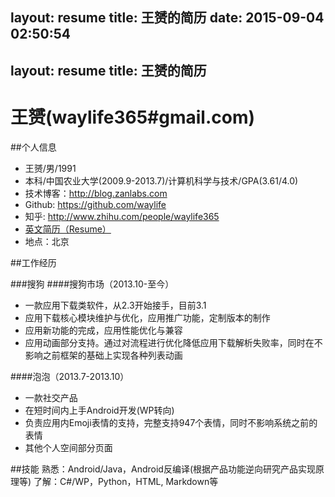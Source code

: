 layout: resume
title: 王赟的简历
date: 2015-09-04 02:50:54
---
layout: resume
title: 王赟的简历
---

# 王赟(waylife365#gmail.com)


##个人信息

 - 王赟/男/1991
 - 本科/中国农业大学(2009.9-2013.7)/计算机科学与技术/GPA(3.61/4.0)
 - 技术博客：http://blog.zanlabs.com
 - Github: https://github.com/waylife
 - 知乎: http://www.zhihu.com/people/waylife365  
 - [英文简历（Resume）](/about/resume-en.html)
 - 地点：北京

##工作经历

###搜狗
####搜狗市场（2013.10-至今）
 - 一款应用下载类软件，从2.3开始接手，目前3.1
 - 应用下载核心模块维护与优化，应用推广功能，定制版本的制作
 - 应用新功能的完成，应用性能优化与兼容
 - 应用动画部分支持。通过对流程进行优化降低应用下载解析失败率，同时在不影响之前框架的基础上实现各种列表动画

####泡泡（2013.7-2013.10）
 - 一款社交产品
 - 在短时间内上手Android开发(WP转向)
 - 负责应用内Emoji表情的支持，完整支持947个表情，同时不影响系统之前的表情
 - 其他个人空间部分页面

##技能
熟悉：Android/Java，Android反编译(根据产品功能逆向研究产品实现原理等)
了解：C#/WP，Python，HTML, Markdown等